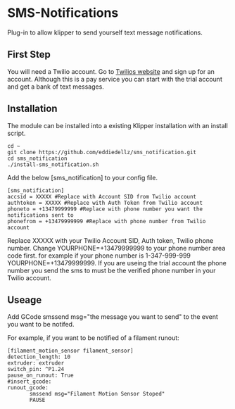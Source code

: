 # SMS-Notifications
Plug-in to allow klipper to send yourself text message notifications.

## First Step
You will need a Twilio account. Go to [Twilios website](http://www.twilio.com) and sign up for an account. Although this is a pay service you can start with the trial account and get a bank of text messages.

## Installation

The module can be installed into a existing Klipper installation with an install script. 

    cd ~
    git clone https://github.com/eddiedellz/sms_notification.git
    cd sms_notification
    ./install-sms_notification.sh

Add the below [sms_notification] to your config file. 

    [sms_notification]
    accsid = XXXXX #Replace with Account SID from Twilio account
    authtoken = XXXXX #Replace with Auth Token from Twilio account
    phoneto = +13479999999 #Replace with phone number you want the notifications sent to
    phonefrom = +13479999999 #Replace with phone number from Twilio account
    
Replace XXXXX with your Twilio Account SID, Auth token, Twilio phone number. Change YOURPHONE=+13479999999 to your phone number area code first. for example if your phone number is 1-347-999-999 YOURPHONE=+13479999999. If you are useing the trial account the phone number you send the sms to must be the verified phone number in your Twilio account.

## Useage
Add GCode smssend msg="the message you want to send" to the event you want to be notifed.

For example, if you want to be notified of a filament runout:

    [filament_motion_sensor filament_sensor]
    detection_length: 10
    extruder: extruder
    switch_pin: ^P1.24
    pause_on_runout: True
    #insert_gcode:
    runout_gcode:
           smssend msg="Filament Motion Sensor Stoped"
           PAUSE

